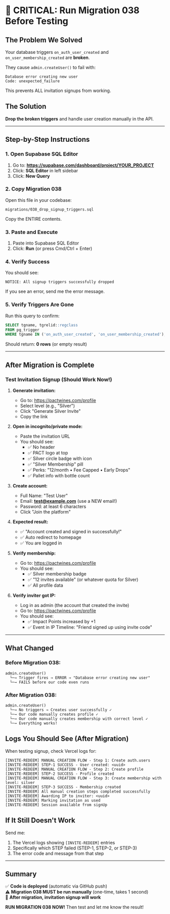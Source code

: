 # 🚨 CRITICAL: Run Migration 038 Before Testing

## The Problem We Solved

Your database triggers `on_auth_user_created` and `on_user_membership_created` are **broken**.

They cause `admin.createUser()` to fail with:
```
Database error creating new user
Code: unexpected_failure
```

This prevents ALL invitation signups from working.

## The Solution

**Drop the broken triggers** and handle user creation manually in the API.

---

## Step-by-Step Instructions

### 1. Open Supabase SQL Editor

1. Go to: **https://supabase.com/dashboard/project/YOUR_PROJECT**
2. Click: **SQL Editor** in left sidebar
3. Click: **New Query**

### 2. Copy Migration 038

Open this file in your codebase:
```
migrations/038_drop_signup_triggers.sql
```

Copy the ENTIRE contents.

### 3. Paste and Execute

1. Paste into Supabase SQL Editor
2. Click: **Run** (or press Cmd/Ctrl + Enter)

### 4. Verify Success

You should see:
```
NOTICE: All signup triggers successfully dropped
```

If you see an error, send me the error message.

### 5. Verify Triggers Are Gone

Run this query to confirm:
```sql
SELECT tgname, tgrelid::regclass 
FROM pg_trigger 
WHERE tgname IN ('on_auth_user_created', 'on_user_membership_created');
```

Should return: **0 rows** (or empty result)

---

## After Migration is Complete

### Test Invitation Signup (Should Work Now!)

1. **Generate invitation:**
   - Go to: https://pactwines.com/profile
   - Select level (e.g., "Silver")
   - Click "Generate Silver Invite"
   - Copy the link

2. **Open in incognito/private mode:**
   - Paste the invitation URL
   - You should see:
     - ✅ No header
     - ✅ PACT logo at top
     - ✅ Silver circle badge with icon
     - ✅ "Silver Membership" pill
     - ✅ Perks: "12/month • Fee Capped • Early Drops"
     - ✅ Pallet info with bottle count

3. **Create account:**
   - Full Name: "Test User"
   - Email: **test@example.com** (use a NEW email!)
   - Password: at least 6 characters
   - Click "Join the platform"

4. **Expected result:**
   - ✅ "Account created and signed in successfully!"
   - ✅ Auto redirect to homepage
   - ✅ You are logged in

5. **Verify membership:**
   - Go to: https://pactwines.com/profile
   - You should see:
     - ✅ Silver membership badge
     - ✅ "12 invites available" (or whatever quota for Silver)
     - ✅ All profile data

6. **Verify inviter got IP:**
   - Log in as admin (the account that created the invite)
   - Go to: https://pactwines.com/profile
   - You should see:
     - ✅ Impact Points increased by +1
     - ✅ Event in IP Timeline: "Friend signed up using invite code"

---

## What Changed

### Before Migration 038:
```
admin.createUser()
  └─→ Trigger fires → ERROR → "Database error creating new user"
  └─→ FAILS before our code even runs
```

### After Migration 038:
```
admin.createUser()
  └─→ No triggers → Creates user successfully ✓
  └─→ Our code manually creates profile ✓
  └─→ Our code manually creates membership with correct level ✓
  └─→ Everything works!
```

## Logs You Should See (After Migration)

When testing signup, check Vercel logs for:
```
[INVITE-REDEEM] MANUAL CREATION FLOW - Step 1: Create auth.users
[INVITE-REDEEM] STEP-1 SUCCESS - User created: <uuid>
[INVITE-REDEEM] MANUAL CREATION FLOW - Step 2: Create profile
[INVITE-REDEEM] STEP-2 SUCCESS - Profile created
[INVITE-REDEEM] MANUAL CREATION FLOW - Step 3: Create membership with level: silver
[INVITE-REDEEM] STEP-3 SUCCESS - Membership created
[INVITE-REDEEM] All manual creation steps completed successfully
[INVITE-REDEEM] Awarding IP to inviter: <uuid>
[INVITE-REDEEM] Marking invitation as used
[INVITE-REDEEM] Session available from signUp
```

## If It Still Doesn't Work

Send me:
1. The Vercel logs showing `[INVITE-REDEEM]` entries
2. Specifically which STEP failed (STEP-1, STEP-2, or STEP-3)
3. The error code and message from that step

---

## Summary

✅ **Code is deployed** (automatic via GitHub push)  
⚠️ **Migration 038 MUST be run manually** (one-time, takes 1 second)  
🎯 **After migration, invitation signup will work**

**RUN MIGRATION 038 NOW!** Then test and let me know the result!

